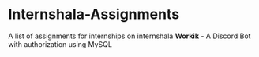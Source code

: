 # Internshala-Assignments
A list of assignments for internships on internshala
**Workik** - A Discord Bot with authorization using MySQL
